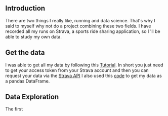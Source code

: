 ## Introduction
There are two things I really like, running and data science. That's why I said to myself why not do a project combining these two fields. I have recorded all my runs on Strava, a sports ride sharing application, so I 'll be able to study my own data.

## Get the data
I was able to get all my data by following this [Tutorial]. 
In short you just need to get your access token from your Strava account and then you can request your data via the [Strava API]
I also used this [code] to get my data as a pandas DataFrame.

[Tutorial]: https://towardsdatascience.com/using-the-strava-api-and-pandas-to-explore-your-activity-data-d94901d9bfde
[Strava API]: https://developers.strava.com/docs/getting-started/
[code]: https://github.com/fpolignano/Code_From_Tutorials/blob/master/Strava_Api/strava_api.py

## Data Exploration
The first
